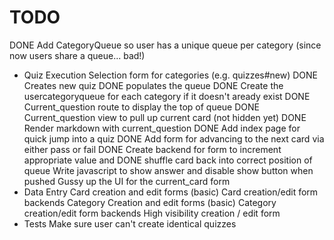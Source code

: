 # TODO

DONE Add CategoryQueue so user has a unique queue per category (since now users share a queue... bad!)
* Quiz Execution
  Selection form for categories (e.g. quizzes#new)
    DONE Creates new quiz 
    DONE populates the queue
      DONE Create the usercategoryqueue for each category if it doesn't aready exist
    DONE Current_question route to display the top of queue
    DONE Current_question view to pull up current card (not hidden yet)
    DONE Render markdown with current_question
    DONE Add index page for quick jump into a quiz
    DONE Add form for advancing to the next card via either pass or fail
    DONE Create backend for form to increment appropriate value and DONE shuffle card back into correct position of queue
    Write javascript to show answer and disable show button when pushed
    Gussy up the UI for the current_card form
* Data Entry
  Card creation and edit forms (basic)
  Card creation/edit form backends
  Category Creation and edit forms (basic)
  Category creation/edit form backends
  High visibility creation / edit form
* Tests
  Make sure user can't create identical quizzes